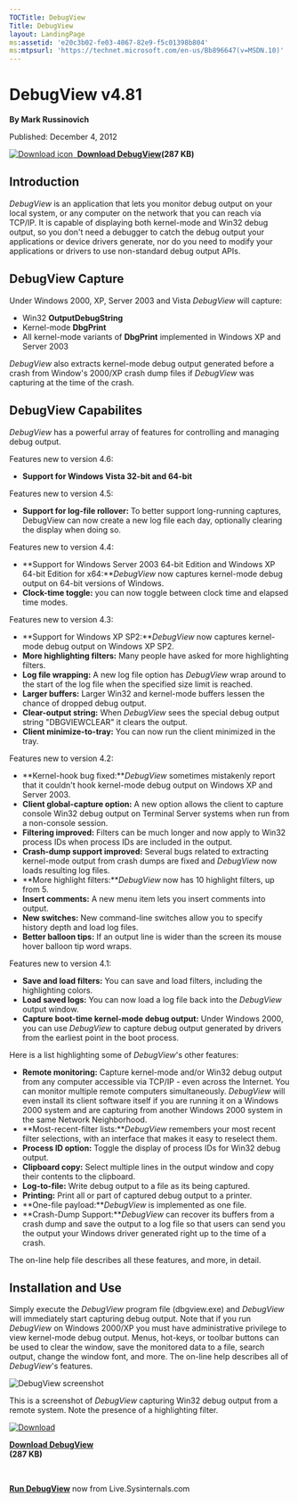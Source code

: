 ```yaml
--- 
TOCTitle: DebugView
Title: DebugView
layout: LandingPage
ms:assetid: 'e20c3b02-fe03-4067-82e9-f5c01398b804'
ms:mtpsurl: 'https://technet.microsoft.com/en-us/Bb896647(v=MSDN.10)'
---
```


DebugView v4.81
===============

**By Mark Russinovich**

Published: December 4, 2012

[![Download
icon](/media/landing/sysinternals/download_sm.png)
 **Download
DebugView**](https://download.sysinternals.com/files/debugview.zip)**(287
KB)**


## Introduction

*DebugView* is an application that lets you monitor debug output on your
local system, or any computer on the network that you can reach via
TCP/IP. It is capable of displaying both kernel-mode and Win32 debug
output, so you don't need a debugger to catch the debug output your
applications or device drivers generate, nor do you need to modify your
applications or drivers to use non-standard debug output APIs.  
  

## DebugView Capture

Under Windows 2000, XP, Server 2003 and Vista *DebugView* will capture:

-   Win32 **OutputDebugString**
-   Kernel-mode **DbgPrint**
-   All kernel-mode variants of **DbgPrint** implemented in Windows XP
    and Server 2003

*DebugView* also extracts kernel-mode debug output generated before a
crash from Window's 2000/XP crash dump files if *DebugView* was
capturing at the time of the crash.  
  

## DebugView Capabilites

*DebugView* has a powerful array of features for controlling and
managing debug output.

Features new to version 4.6:

-   **Support for Windows Vista 32-bit and 64-bit**

Features new to version 4.5:

-   **Support for log-file rollover:** To better support long-running
    captures, DebugView can now create a new log file each day,
    optionally clearing the display when doing so.

Features new to version 4.4:

-   **Support for Windows Server 2003 64-bit Edition and Windows XP
    64-bit Edition for x64:***DebugView* now captures kernel-mode debug
    output on 64-bit versions of Windows.
-   **Clock-time toggle:** you can now toggle between clock time and
    elapsed time modes.

Features new to version 4.3:

-   **Support for Windows XP SP2:***DebugView* now captures kernel-mode
    debug output on Windows XP SP2.
-   **More highlighting filters:** Many people have asked for more
    highlighting filters.
-   **Log file wrapping:** A new log file option has *DebugView* wrap
    around to the start of the log file when the specified size limit is
    reached.
-   **Larger buffers:** Larger Win32 and kernel-mode buffers lessen the
    chance of dropped debug output.
-   **Clear-output string:** When *DebugView* sees the special debug
    output string "DBGVIEWCLEAR" it clears the output.
-   **Client minimize-to-tray:** You can now run the client minimized in
    the tray.

Features new to version 4.2:

-   **Kernel-hook bug fixed:***DebugView* sometimes mistakenly report
    that it couldn't hook kernel-mode debug output on Windows XP and
    Server 2003.
-   **Client global-capture option:** A new option allows the client to
    capture console Win32 debug output on Terminal Server systems when
    run from a non-console session.
-   **Filtering improved:** Filters can be much longer and now apply to
    Win32 process IDs when process IDs are included in the output.
-   **Crash-dump support improved:** Several bugs related to extracting
    kernel-mode output from crash dumps are fixed and *DebugView* now
    loads resulting log files.
-   **More highlight filters:***DebugView* now has 10 highlight filters,
    up from 5.
-   **Insert comments:** A new menu item lets you insert comments into
    output.
-   **New switches:** New command-line switches allow you to specify
    history depth and load log files.
-   **Better balloon tips:** If an output line is wider than the screen
    its mouse hover balloon tip word wraps.

Features new to version 4.1:

-   **Save and load filters:** You can save and load filters, including
    the highlighting colors.
-   **Load saved logs:** You can now load a log file back into the
    *DebugView* output window.
-   **Capture boot-time kernel-mode debug output:** Under Windows 2000,
    you can use *DebugView* to capture debug output generated by drivers
    from the earliest point in the boot process.

Here is a list highlighting some of *DebugView*'s other features:

-   **Remote monitoring:** Capture kernel-mode and/or Win32 debug output
    from any computer accessible via TCP/IP - even across the Internet.
    You can monitor multiple remote computers simultaneously.
    *DebugView* will even install its client software itself if you are
    running it on a Windows 2000 system and are capturing from another
    Windows 2000 system in the same Network Neighborhood.
-   **Most-recent-filter lists:***DebugView* remembers your most recent
    filter selections, with an interface that makes it easy to reselect
    them.
-   **Process ID option:** Toggle the display of process IDs for Win32
    debug output.
-   **Clipboard copy:** Select multiple lines in the output window and
    copy their contents to the clipboard.
-   **Log-to-file:** Write debug output to a file as its being captured.
-   **Printing:** Print all or part of captured debug output to a
    printer.
-   **One-file payload:***DebugView* is implemented as one file.
-   **Crash-Dump Support:***DebugView* can recover its buffers from a
    crash dump and save the output to a log file so that users can send
    you the output your Windows driver generated right up to the time of
    a crash.

The on-line help file describes all these features, and more, in
detail.  
  

## Installation and Use

Simply execute the *DebugView* program file (dbgview.exe) and
*DebugView* will immediately start capturing debug output. Note that if
you run *DebugView* on Windows 2000/XP you must have administrative
privilege to view kernel-mode debug output. Menus, hot-keys, or toolbar
buttons can be used to clear the window, save the monitored data to a
file, search output, change the window font, and more. The on-line help
describes all of *DebugView*'s features.

![DebugView screenshot](/media/landing/sysinternals/DebugView.gif)

This is a screenshot of *DebugView* capturing Win32 debug output from a
remote system. Note the presence of a highlighting filter.

  

[![Download](/media/landing/sysinternals/download_sm.png "Download")
](https://download.sysinternals.com/files/debugview.zip)

[**Download DebugView**  
](https://download.sysinternals.com/files/debugview.zip)**(287 KB)**

 

[**Run DebugView**](https://live.sysinternals.com/dbgview.exe) now from
Live.Sysinternals.com

  

